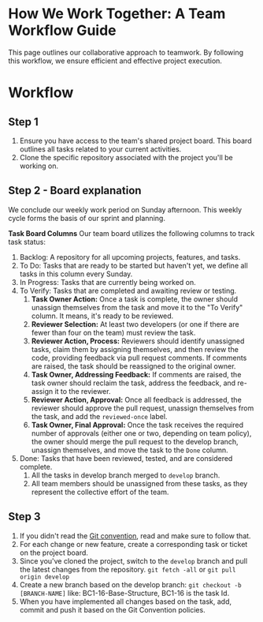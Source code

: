 # How We Work Together: A Team Workflow Guide

This page outlines our collaborative approach to teamwork. By following this workflow, we ensure efficient and effective project execution.

# Workflow 

## Step 1
1. Ensure you have access to the team's shared project board. This board outlines all tasks related to your current activities.
2. Clone the specific repository associated with the project you'll be working on.

## Step 2 - Board explanation
We conclude our weekly work period on Sunday afternoon. This weekly cycle forms the basis of our sprint and planning.

**Task Board Columns**
Our team board utilizes the following columns to track task status:

1. Backlog: A repository for all upcoming projects, features, and tasks.
2. To Do: Tasks that are ready to be started but haven't yet, we define all tasks in this column every Sunday.
3. In Progress: Tasks that are currently being worked on.
4. To Verify: Tasks that are completed and awaiting review or testing.
   1. **Task Owner Action:** Once a task is complete, the owner should unassign themselves from the task and move it to the "To Verify" column. It means, it's ready to be reviewed.
   2. **Reviewer Selection:** At least two developers (or one if there are fewer than four on the team) must review the task.
   3. **Reviewer Action, Process:** Reviewers should identify unassigned tasks, claim them by assigning themselves, and then review the code, providing feedback via pull request comments. If comments are raised, the task should be reassigned to the original owner.
   4. **Task Owner, Addressing Feedback:** If comments are raised, the task owner should reclaim the task, address the feedback, and re-assign it to the reviewer.
   5. **Reviewer Action, Approval:** Once all feedback is addressed, the reviewer should approve the pull request, unassign themselves from the task, and add the `reviewed-once` label.
   6. **Task Owner, Final Approval:** Once the task receives the required number of approvals (either one or two, depending on team policy), the owner should merge the pull request to the develop branch, unassign themselves, and move the task to the `Done` column.
5. Done: Tasks that have been reviewed, tested, and are considered complete.    
   1. All the tasks in develop branch merged to `develop` branch.
   2. All team members should be unassigned from these tasks, as they represent the collective effort of the team.


## Step 3

1. If you didn't read the [Git convention](https://blog.weprodev.com/git-convention-for-consistent-and-semantic-structure-c7b0f3ac996c), read and make sure to follow that.
2. For each change or new feature, create a corresponding task or ticket on the project board.
3. Since you've cloned the project, switch to the `develop` branch and pull the latest changes from the repository.
    `git fetch -all` or `git pull origin develop`
4. Create a new branch based on the develop branch:
    `git checkout -b [BRANCH-NAME]` like: BC1-16-Base-Structure, BC1-16 is the task Id.
5. When you have implemented all changes based on the task, add, commit and push it based on the Git Convention policies.

